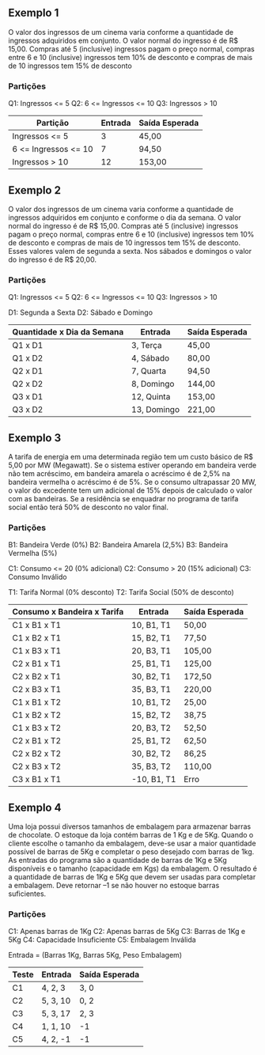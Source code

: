 ## Exemplo 1

O valor dos ingressos de um cinema varia conforme a quantidade de ingressos adquiridos em conjunto. O valor normal do ingresso é de R$ 15,00. Compras até 5 (inclusive) ingressos pagam o preço normal, compras entre 6 e 10 (inclusive) ingressos tem 10% de desconto e compras de mais de 10 ingressos tem 15% de desconto

### Partições

Q1: Ingressos <= 5
Q2: 6 <= Ingressos <= 10
Q3: Ingressos > 10

| Partição | Entrada | Saída Esperada |
| --- | --- | --- |
| Ingressos <= 5 | 3 | 45,00 |
| 6 <= Ingressos <= 10 | 7 | 94,50 |
| Ingressos > 10 | 12 | 153,00 |

## Exemplo 2

O valor dos ingressos de um cinema varia conforme a quantidade de ingressos adquiridos em conjunto e conforme o dia da semana. O valor normal do ingresso é de R$ 15,00. Compras até 5 (inclusive) ingressos pagam o preço normal, compras entre 6 e 10 (inclusive) ingressos tem 10% de desconto e compras de mais de 10 ingressos tem 15% de desconto. Esses valores valem de segunda a sexta. Nos sábados e domingos o valor do ingresso é de R$ 20,00.

### Partições

Q1: Ingressos <= 5
Q2: 6 <= Ingressos <= 10
Q3: Ingressos > 10

D1: Segunda a Sexta
D2: Sábado e Domingo

| Quantidade x Dia da Semana | Entrada | Saída Esperada |
| --- | --- | --- |
| Q1 x D1 | 3, Terça | 45,00 |
| Q1 x D2 | 4, Sábado | 80,00 |
| Q2 x D1 | 7, Quarta | 94,50 |
| Q2 x D2 | 8, Domingo | 144,00 |
| Q3 x D1 | 12, Quinta | 153,00 |
| Q3 x D2 | 13, Domingo | 221,00 |

## Exemplo 3

A tarifa de energia em uma determinada região tem um custo básico de R$ 5,00 por MW (Megawatt).
Se o sistema estiver operando em bandeira verde não tem acréscimo, em bandeira amarela o acréscimo é de 2,5% na bandeira vermelha o acréscimo é de 5%.
Se o consumo ultrapassar 20 MW, o valor do excedente tem um adicional de 15% depois de calculado o valor com as bandeiras.
Se a residência se enquadrar no programa de tarifa social então terá 50% de desconto no valor final.

### Partições

B1: Bandeira Verde (0%)
B2: Bandeira Amarela (2,5%)
B3: Bandeira Vermelha (5%)

C1: Consumo <= 20 (0% adicional)
C2: Consumo > 20 (15% adicional)
C3: Consumo Inválido

T1: Tarifa Normal (0% desconto)
T2: Tarifa Social (50% de desconto)

| Consumo x Bandeira x Tarifa | Entrada | Saída Esperada |
| --- | --- | --- |
| C1 x B1 x T1 | 10, B1, T1 | 50,00 |
| C1 x B2 x T1 | 15, B2, T1 | 77,50 |
| C1 x B3 x T1 | 20, B3, T1 | 105,00 |
| C2 x B1 x T1 | 25, B1, T1 | 125,00 |
| C2 x B2 x T1 | 30, B2, T1 | 172,50 |
| C2 x B3 x T1 | 35, B3, T1 | 220,00 |
| C1 x B1 x T2 | 10, B1, T2 | 25,00 |
| C1 x B2 x T2 | 15, B2, T2 | 38,75 |
| C1 x B3 x T2 | 20, B3, T2 | 52,50 |
| C2 x B1 x T2 | 25, B1, T2 | 62,50 |
| C2 x B2 x T2 | 30, B2, T2 | 86,25 |
| C2 x B3 x T2 | 35, B3, T2 | 110,00 |
| C3 x B1 x T1 | -10, B1, T1 | Erro |

## Exemplo 4

Uma loja possui diversos tamanhos de embalagem para armazenar barras de chocolate. O estoque da loja contém barras de 1 Kg e de 5Kg. Quando o cliente escolhe o tamanho da embalagem, deve-se usar a maior quantidade possível de barras de 5Kg e completar o peso desejado com barras de 1kg.
As entradas do programa são a quantidade de barras de 1Kg e 5Kg disponíveis e o tamanho (capacidade em Kgs) da embalagem.
O resultado é a quantidade de barras de 1Kg e 5Kg que devem ser usadas para completar a embalagem. Deve retornar –1 se não houver no estoque barras suficientes.

### Partições

C1: Apenas barras de 1Kg
C2: Apenas barras de 5Kg
C3: Barras de 1Kg e 5Kg
C4: Capacidade Insuficiente
C5: Embalagem Inválida

Entrada = (Barras 1Kg, Barras 5Kg, Peso Embalagem)

| Teste | Entrada | Saída Esperada |
| --- | --- | --- |
| C1 | 4, 2, 3 | 3, 0 |
| C2 | 5, 3, 10 | 0, 2 |
| C3 | 5, 3, 17 | 2, 3 |
| C4 | 1, 1, 10 | -1 |
| C5 | 4, 2, -1 | -1 |
